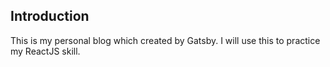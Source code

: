 ## Introduction
This is my personal blog which created by Gatsby.
I will use this to practice my ReactJS skill.
